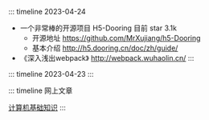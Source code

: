 ::: timeline 2023-04-24

- 一个非常棒的开源项目 H5-Dooring 目前 star 3.1k
  - 开源地址 https://github.com/MrXujiang/h5-Dooring
  - 基本介绍 http://h5.dooring.cn/doc/zh/guide/
- 《深入浅出webpack》 http://webpack.wuhaolin.cn/
  :::

::: timeline 2023-04-23
:::


::: timeline 网上文章

[计算机基础知识](http://www.tup.tsinghua.edu.cn/upload/books/yz/103018-01.pdf)
:::
